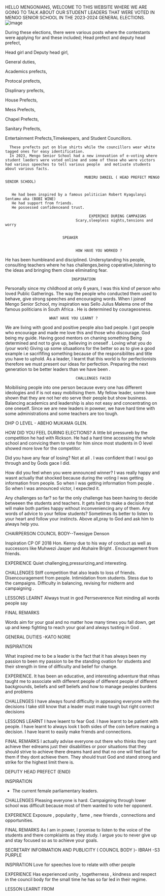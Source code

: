 HELLO MENGONIANS, WELCOME TO THIS WEBSITE WHERE WE ARE GOING TO TALK ABOUT OUR STUDENT LEADERS THAT WERE VOTED IN MENGO SENIOR SCHOOL IN THE 2023-2024 GENERAL ELECTIONS.
![image](https://github.com/k1b0oka/k1b0oka/assets/140007928/8a5a844d-baf9-464b-b2f3-547f62add9ab)


During these elections, there were various posts where the contestants were applying for and these included;
Head  prefect and deputy head prefect,

Head girl and Deputy head girl,

General duties,

Academics prefects,

Protocal prefects,

Displinary prefects,

House Prefects,

Mess Prefects,

Chapel Prefects,

Sanitary Prefects,

Entertainment Prefects,Timekeepers, and
Student Councillors.

      
      These prefects put on blue shirts while the councillors wear white tagged ones for easy identification.
      In 2023, Mengo Senior School had a new innovation of e-voting where student laeders were voted online and some of those who were victors had various speeches to tell various people  and motivate students about various facts.
      
                                        MUBIRU DANIEL ( HEAD PREFECT MENGO SENIOR SCHOOL)

                                        
       He had been inspired by a famous politician Robert Kyagulanyi Sentamu aka (BOBI WINE)     
       He had support from friends.
       He possessed confidenceand trust.
       
                                          EXPERINCE DURING CAMPAIGNS
                                    Scary,sleepless nights,tensions and worry


                              SPEAKER

                  
                                    HOW HAVE YOU WORKED ?
 He has been humbleand and disciplined. Undersytanding his people, consulting teachers where he has challenges,being coperative,listening to the ideas and bringing them close eliminating fear.

                                  INSPIRATION
                                  
 Personally since my childhood at only 6 years, I was this kind of person who loved Public Gatherings. The way the people who conducted them used to behave, give strong speeches and encouraging words. When I joined Mengo Senior School, my inspiration was Sello Julius Malema one of the famous politicians in South Africa . He is determined by courageosness.


                               
                        WHAT HAVE YOU LEARNT ?
                                    
We are living with good and positive people also bad people. I got people who encourage and made me love this and those who discourage.
God being my guide. Having good mentors on chaning something 
Being determined and not to give up, believing in oneself .
 Loving what you do (your work)
 Giving up some situaations for the better so as to give a good example i.e sacrififing something because of the responsibilites and title you have to uphold.
 As a leader, I learnt that this world is for perfectionists therefore we must present our ideas for perfection.
Preparing the next generation to be better leaders than we have been .
                                    
                       
                                    CHALLENGES FACED
                                    
                              
 Moibilising people into one person because every one has different ideologies and if is not easy mobilising them.
 My fellow leader, some have shown that they are not her eto serve their people but show business.
 Balancing academics and leadership is also not easy and concentrating on one oneself.
 Since we are new leaders in powewr, we have hard time with some administrations and some teachers are too tough.
 
 DHP O LEVEL - ABEHO MUKAMA GLEN.
 

 HOW DID YOU FEEL DURING ELECTIONS?
 A little bit pressureb by the competition he had with Rickson.
 He had a hard time accessing the whole school and convicing them to vote for him since most students in O level showed more love for the competitor.


 Did you have any fear of losing?
 Not at all . I was confident that I woul go through and by Gods gace I did.


 How did you feel when you were announced winner?
 I was really happy and wasnt actually that shocked because during the voting I was getting information from people. So when I was getting information from people . So when I was announced victor, I expected it.


 Any challenges so far?
 so far the only challenge has been having to decide betweeen the students and teachers. It gets hard to make a decision that will make both parties happy without inconveniencing any of them.
 Any words of advice to your fellow students?
 Sometimes its better to listen to your heart and follow your instincts. Above all,pray to God and ask him to always help you.


CHAIRPERSON COUNCIL BODY--Twesigye Denson


Inspiration
CP OF 2018 Hon. Kenny due to his way of conduct as well as successors like Muhwezi Jasper and Atuhaire Bright .
Encouragement from friends.


EXPERIENCE
Quiet challenging,pressurizing,and interesting.


CHALLENGES
Stiff competition that also leads to loss of friends.
Disencouragement from people.
Intimidation from students.
Stess due to the campaigns.
Difficulty in balancing, revising for midterm and campaigning .


 LESSONS LEARNT 
 Always trust in god
 Perrseverence
 Not minding all words people say


 FINAL REMARKS

 
 Words aim for your goal and no matter how many times you fall down, get up and keep fighting to reach your goal and always tusting in God .
 
 
 GENERAL DUTIES -KATO NORIE 
 
 INSPIRATION

 
 What inspired me to be a leader is the fact that it has always been my passion to been my passion to be the standing ovation for students and their strength in time of difficulty and belief for change.
 

 
 EXPERIENCE.
 It has been an educative, and interesting adventure that mhas taught me to associate with different people of different people of different backgrounds, beliefs and self beliefs and how to manage peoples burdens and problems

 CHALLENGES
 I have always found difficulty in appeasing everyone with the decisions I take still know that a leader must make tough but right correct decisions
 
 LESSONS LEARNT 
 I have leaent to fear God.
 I have learnt to be patient with people.
 I have learnt to always look t both sides of the coin  before making a decision.
 I have learnt to easily make friends and connections.
 
 FINAL REMARKS
 I actually advise everyone out there who thinks they cant achieve ther edreams just their disabilities or poor situations that they should strive to achieve there dreams hard and that no one will feel bad for them if they dont achieve them. They should trust God and stand strong and strike for the highest limit there is.
 
 DEPUTY HEAD PREFECT (ENID)
 
 INSPIRATION 
- The current female parliamentary leaders.

 CHALLENGES 
 Pleasing everyone is hard.
 Campaigning through lower school was difficult because most of them wanted to vote her opponent.

 EXPERIENCE
 Exposure , popularity , fame , new friends , connections and opportunities.

 FINAL REMARKS
 As I am in power, I promise to listen to the voice of the students and there compklaints as they study.
 I argue you to never give up and stay focused so as to achieve your goals.


 SECRETARY INFORMATION AND PUBLICITY ( COUNCIL BODY )- IBRAH -S3 PURPLE


 INSPIRATION
 Love for speeches
 love to relate with other people

 EXPERIENCE
Has experienced unity , togetherness , kindness and respect in the council body for the small time he has so far led in their regime.

LESSON LEARNT FROM 
 
 
 
                                    
                                    
  
      

    
      
